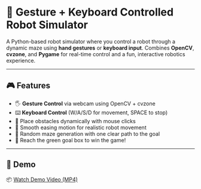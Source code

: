 # 🤖 Gesture + Keyboard Controlled Robot Simulator

A Python-based robot simulator where you control a robot through a dynamic maze using **hand gestures** or **keyboard input**. Combines **OpenCV**, **cvzone**, and **Pygame** for real-time control and a fun, interactive robotics experience.

---

## 🎮 Features

- 🖐️ **Gesture Control** via webcam using OpenCV + cvzone
- ⌨️ **Keyboard Control** (W/A/S/D for movement, SPACE to stop)
- 🧱 Place obstacles dynamically with mouse clicks
- 🧠 Smooth easing motion for realistic robot movement
- 🧭 Random maze generation with one clear path to the goal
- 🎯 Reach the green goal box to win the game!

---
## 🎥 Demo

📦 [Watch Demo Video (MP4)](https://github.com/NishantMM/Gesture-Robot-Simulator/releases/download/v1.0/demo.mp4)

